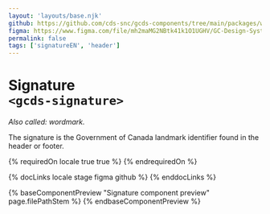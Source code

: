 ```yaml
---
layout: 'layouts/base.njk'
github: https://github.com/cds-snc/gcds-components/tree/main/packages/web/src/components/gcds-signature
figma: https://www.figma.com/file/mh2maMG2NBtk41k1O1UGHV/GC-Design-System?type=design&node-id=1862-5581&mode=design&t=jycz1FchiyRCsxpt-0
permalink: false
tags: ['signatureEN', 'header']
---
```


# Signature <br>`<gcds-signature>`

_Also called: wordmark._

The signature is the Government of Canada landmark identifier found in the header or footer.

{% requiredOn locale true true %}
{% endrequiredOn %}

{% docLinks locale stage figma github %}
{% enddocLinks %}

{% baseComponentPreview "Signature component preview" page.filePathStem %}
{% endbaseComponentPreview %}
